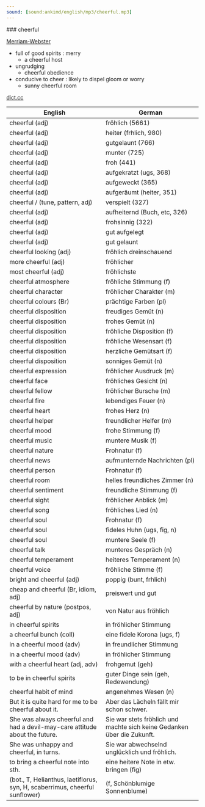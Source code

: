 ```yaml
---
sound: [sound:ankimd/english/mp3/cheerful.mp3]
---
```


\### cheerful

[Merriam-Webster](https://www.merriam-webster.com/dictionary/cheerful)

- full of good spirits : merry
    - a cheerful host
- ungrudging
    - cheerful obedience
- conducive to cheer : likely to dispel gloom or worry
    - sunny cheerful room

[dict.cc](https://www.dict.cc/cheerful)

| English        | German       |
| -------------- | ------------ |
| cheerful (adj) | fröhlich (5661) |
| cheerful (adj) | heiter (frhlich, 980) |
| cheerful (adj) | gutgelaunt (766) |
| cheerful (adj) | munter (725) |
| cheerful (adj) | froh (441) |
| cheerful (adj) | aufgekratzt (ugs, 368) |
| cheerful (adj) | aufgeweckt (365) |
| cheerful (adj) | aufgeräumt (heiter, 351) |
| cheerful / (tune, pattern, adj) | verspielt (327) |
| cheerful (adj) | aufheiternd (Buch, etc, 326) |
| cheerful (adj) | frohsinnig (322) |
| cheerful (adj) | gut aufgelegt |
| cheerful (adj) | gut gelaunt |
| cheerful looking (adj) | fröhlich dreinschauend |
| more cheerful (adj) | fröhlicher |
| most cheerful (adj) | fröhlichste |
| cheerful atmosphere | fröhliche Stimmung (f) |
| cheerful character | fröhlicher Charakter (m) |
| cheerful colours (Br) | prächtige Farben (pl) |
| cheerful disposition | freudiges Gemüt (n) |
| cheerful disposition | frohes Gemüt (n) |
| cheerful disposition | fröhliche Disposition (f) |
| cheerful disposition | fröhliche Wesensart (f) |
| cheerful disposition | herzliche Gemütsart (f) |
| cheerful disposition | sonniges Gemüt (n) |
| cheerful expression | fröhlicher Ausdruck (m) |
| cheerful face | fröhliches Gesicht (n) |
| cheerful fellow | fröhlicher Bursche (m) |
| cheerful fire | lebendiges Feuer (n) |
| cheerful heart | frohes Herz (n) |
| cheerful helper | freundlicher Helfer (m) |
| cheerful mood | frohe Stimmung (f) |
| cheerful music | muntere Musik (f) |
| cheerful nature | Frohnatur (f) |
| cheerful news | aufmunternde Nachrichten (pl) |
| cheerful person | Frohnatur (f) |
| cheerful room | helles freundliches Zimmer (n) |
| cheerful sentiment | freundliche Stimmung (f) |
| cheerful sight | fröhlicher Anblick (m) |
| cheerful song | fröhliches Lied (n) |
| cheerful soul | Frohnatur (f) |
| cheerful soul | fideles Huhn (ugs, fig, n) |
| cheerful soul | muntere Seele (f) |
| cheerful talk | munteres Gespräch (n) |
| cheerful temperament | heiteres Temperament (n) |
| cheerful voice | fröhliche Stimme (f) |
| bright and cheerful (adj) | poppig (bunt, frhlich) |
| cheap and cheerful (Br, idiom, adj) | preiswert und gut |
| cheerful by nature (postpos, adj) | von Natur aus fröhlich |
| in cheerful spirits | in fröhlicher Stimmung |
| a cheerful bunch (coll) | eine fidele Korona (ugs, f) |
| in a cheerful mood (adv) | in freundlicher Stimmung |
| in a cheerful mood (adv) | in fröhlicher Stimmung |
| with a cheerful heart (adj, adv) | frohgemut (geh) |
| to be in cheerful spirits | guter Dinge sein (geh, Redewendung) |
| cheerful habit of mind | angenehmes Wesen (n) |
| But it is quite hard for me to be cheerful about it. | Aber das Lächeln fällt mir schon schwer. |
| She was always cheerful and had a devil-may-care attitude about the future. | Sie war stets fröhlich und machte sich keine Gedanken über die Zukunft. |
| She was unhappy and cheerful, in turns. | Sie war abwechselnd unglücklich und fröhlich. |
| to bring a cheerful note into sth. | eine heitere Note in etw. bringen (fig) |
|  (bot., T, Helianthus, laetiflorus, syn, H, scaberrimus, cheerful sunflower) |  (f, Schönblumige Sonnenblume) |
